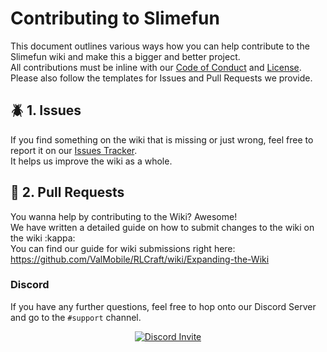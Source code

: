 # Contributing to Slimefun
This document outlines various ways how you can help contribute to the Slimefun wiki and make this a bigger and better project.<br>
All contributions must be inline with our [Code of Conduct](https://github.com/ValMobile/RLCraft-Wiki/blob/master/.github/CODE_OF_CONDUCT.md) and [License](https://github.com/ValMobile/RLCraft-Wiki/blob/master/LICENSE).
Please also follow the templates for Issues and Pull Requests we provide.

## :beetle: 1. Issues
If you find something on the wiki that is missing or just wrong, feel free to report it on our [Issues Tracker](https://github.com/ValMobile/RLCraft-Wiki/issues).<br>
It helps us improve the wiki as a whole.

## :memo: 2. Pull Requests
You wanna help by contributing to the Wiki? Awesome!<br>
We have written a detailed guide on how to submit changes to the wiki on the wiki :kappa:<br>
You can find our guide for wiki submissions right here:<br>
https://github.com/ValMobile/RLCraft/wiki/Expanding-the-Wiki


### Discord

If you have any further questions, feel free to hop onto our Discord Server and go to the `#support` channel.

<p align="center">
  <a href="https://discord.gg/mMt3f4usqK">
    <img src="https://discordapp.com/api/guilds/565557184348422174/widget.png?style=banner3" alt="Discord Invite"/>
  </a>
</p>
